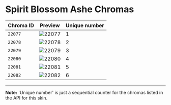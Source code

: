 # Spirit Blossom Ashe Chromas

| Chroma ID | Preview | Unique number |
|---|---|---|
| `22077` | ![22077](https://raw.communitydragon.org/latest/plugins/rcp-be-lol-game-data/global/default/v1/champion-chroma-images/22/22077.png) | 1 |
| `22078` | ![22078](https://raw.communitydragon.org/latest/plugins/rcp-be-lol-game-data/global/default/v1/champion-chroma-images/22/22078.png) | 2 |
| `22079` | ![22079](https://raw.communitydragon.org/latest/plugins/rcp-be-lol-game-data/global/default/v1/champion-chroma-images/22/22079.png) | 3 |
| `22080` | ![22080](https://raw.communitydragon.org/latest/plugins/rcp-be-lol-game-data/global/default/v1/champion-chroma-images/22/22080.png) | 4 |
| `22081` | ![22081](https://raw.communitydragon.org/latest/plugins/rcp-be-lol-game-data/global/default/v1/champion-chroma-images/22/22081.png) | 5 |
| `22082` | ![22082](https://raw.communitydragon.org/latest/plugins/rcp-be-lol-game-data/global/default/v1/champion-chroma-images/22/22082.png) | 6 |

---

**Note:** 'Unique number' is just a sequential counter for the chromas listed in the API for this skin.